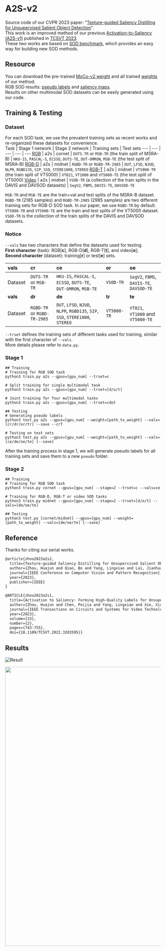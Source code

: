 # A2S-v2

Source code of our CVPR 2023 paper: "[Texture-guided Saliency Distilling for Unsupervised Salient Object Detection](https://arxiv.org/abs/2207.05921)".    
This work is an improved method of our previous [Activation-to-Saliency (A2S-v1)](https://github.com/moothes/A2S-USOD) published in [TCSVT 2023](https://ieeexplore.ieee.org/document/9875351).  
These two works are based on [SOD benchmark](https://github.com/moothes/SALOD), which provides an easy way for building new SOD methods. 

## Resource
You can download the pre-trained [MoCo-v2 weight](https://github.com/facebookresearch/moco) and all trained [weights](https://drive.google.com/drive/folders/1noB7bVjqJqFAYQubTLU_tyF6GkgLZT7z?usp=sharing) of our method.  
RGB SOD results: [pseudo labels](https://drive.google.com/drive/folders/1agLC1iNoONw008jaqEvfRalrBWFWIAL4?usp=sharing) and [saliency maps](https://drive.google.com/drive/folders/15YOcPQ5vzBqlk50DEEVuBXSo5YzqpT89?usp=sharing).  
Results on other multimodal SOD datasets can be easily generated using our code.

 ## Training & Testing
 ### Dataset
For each SOD task, we use the prevalent training sets as recent works and re-organized these datasets for convenience.   
 Task | Stage 1 network | Stage 2 network | Training sets | Test sets 
--- | --- | --- | --- | ---
[RGB](https://drive.google.com/file/d/17X4SiSVuBmqkvQJe_ScVARKPM_vgvCOi/view?usp=sharing) | a2s | cornet | ```DUTS-TR``` or ```MSB-TR``` (the train split of MSRA-B) | ```HKU-IS```, ```PASCAL-S```, ```ECSSD```, ```DUTS-TE```, ```DUT-OMRON```,  ```MSB-TE``` (the test split of MSRA-B) 
[RGB-D](https://drive.google.com/file/d/1mvlkHBqpDal3Ce_gxqZWLzBg4QVWY64U/view?usp=sharing) | a2s | midnet | ```RGBD-TR``` or ```RGBD-TR-2985``` | ```DUT```, ```LFSD```, ```NJUD```, ```NLPR```, ```RGBD135```, ```SIP```, ```SSD```, ```STERE1000```, ```STEREO```
[RGB-T](https://drive.google.com/file/d/1W-jp9dzUJbWrF6PphKeVk8sLOUiuKT56/view?usp=sharing) | a2s | midnet | ```VT5000-TR``` (the train split of VT5000) | ```VT821```, ```VT1000``` and ```VT5000-TE``` (the test split of VT5000)
[Video](https://drive.google.com/file/d/1xDvoFflPdlhxR1WSEyrT3dBQLjWADujR/view?usp=sharing) | a2s | midnet | ```VSOD-TR``` (a collection of the train splits in the DAVIS and DAVSOD datasets) | ```SegV2```, ```FBMS```, ```DAVIS-TE```, ```DAVSOD-TE```
 
```MSB-TR``` and  ```MSB-TE``` are the train+val and test splits of the MSRA-B dataset.   
```RGBD-TR``` (2185 samples) and ```RGBD-TR-2985``` (2985 samples) are two different training sets for RGB-D SOD task. In our paper, we use ```RGBD-TR``` by default.   
```VT5000-TR``` and ```VT5000-TE``` are the train and test splits of the VT5000 dataset.   
```VSOD-TR``` is the collection of the train splits of the DAVIS and DAVSOD datasets.
 
 ### Notice
 ```--vals``` has two characters that define the datasets used for testing.   
 **First character** (task): RGB[**c**], RGB-D[**d**], RGB-T[**t**], and video[**o**];   
 **Second character** (dataset): training[**r**] or test[**e**] sets.  
 
 
 vals | cr | ce | or | oe  
 :--- | :--- | :--- | :--- | :---
 Dataset | ```DUTS-TR``` or ```MSB-TR``` | ```HKU-IS```, ```PASCAL-S```, ```ECSSD```, ```DUTS-TE```, ```DUT-OMRON```,  ```MSB-TE``` | ```VSOD-TR``` | ```SegV2```, ```FBMS```, ```DAVIS-TE```, ```DAVSOD-TE``` 
 **vals** | **dr** | **de** | **tr** | **te** 
 Dataset | ```RGBD-TR``` or ```RGBD-TR-2985``` | ```DUT```, ```LFSD```, ```NJUD```, ```NLPR```, ```RGBD135```, ```SIP```, ```SSD```, ```STERE1000```, ```STEREO``` | ```VT5000-TR``` | ```VT821```, ```VT1000``` and ```VT5000-TE```
 
 ```--trset``` defines the training sets of different tasks used for training, similar with the first character of ```--vals```.  
 More details please refer to ```data.py```.
 
 ### Stage 1
 ```
 ## Training
 # Training for RGB SOD task
 python3 train.py a2s --gpus=[gpu_num] --trset=c
 
 # Split training for single multimodal task
 python3 train.py a2s --gpus=[gpu_num] --trset=[d/o/t]
 
 # Joint training for four multimodal tasks
 python3 train.py a2s --gpus=[gpu_num] --trset=cdot
 
 ## Testing
 # Generating pseudo labels
 python3 test.py a2s --gpus=[gpu_num] --weight=[path_to_weight] --vals=[cr/dr/or/tr] --save --crf
 
 # Testing on test sets
 python3 test.py a2s --gpus=[gpu_num] --weight=[path_to_weight] --vals=[ce/de/oe/te] [--save]
 ```
 
 After the training process in stage 1, we will generate pseudo labels for all training sets and save them to a new ```pseudo``` folder.
 
 ### Stage 2
 ```
 ## Training
 # Training for RGB SOD task
 python3 train.py cornet --gpus=[gpu_num] --stage=2 --trset=c --vals=ce
 
 # Training for RGB-D, RGB-T or video SOD tasks
 python3 train.py midnet --gpus=[gpu_num] --stage=2 --trset=[d/o/t] --vals=[de/oe/te]
 
 ## Testing
 python3 test.py [cornet/midnet] --gpus=[gpu_num] --weight=[path_to_weight] --vals=[de/oe/te] [--save]
 ```
## Reference 
Thanks for citing our serial works.
```xml
@article{zhou2023a2s2,
  title={Texture-guided Saliency Distilling for Unsupervised Salient Object Detection},
  author={Zhou, Huajun and Qiao, Bo and Yang, Lingxiao and Lai, Jianhuang and Xie, Xiaohua},
  journal={IEEE Conference on Computer Vision and Pattern Recognition},
  year={2023},
  publisher={IEEE}
}

@ARTICLE{zhou2023a2s1,
  title={Activation to Saliency: Forming High-Quality Labels for Unsupervised Salient Object Detection}, 
  author={Zhou, Huajun and Chen, Peijia and Yang, Lingxiao and Xie, Xiaohua and Lai, Jianhuang},
  journal={IEEE Transactions on Circuits and Systems for Video Technology}, 
  year={2023},
  volume={33},
  number={2},
  pages={743-755},
  doi={10.1109/TCSVT.2022.3203595}}
```

## Results
![Result](https://github.com/moothes/A2S-v2/blob/main/rgb.PNG)
 
<div align=center>
<img src="https://github.com/moothes/A2S-v2/blob/main/mm.PNG", width=900>
</div>



